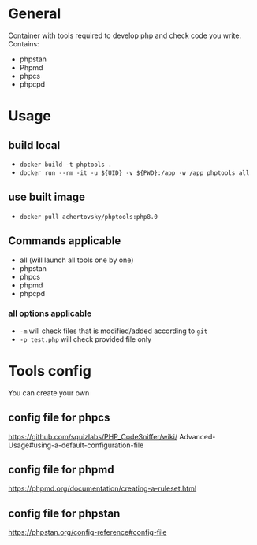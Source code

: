 # General
Container with tools required to develop php and check code you write. Contains:
- phpstan
- Phpmd
- phpcs
- phpcpd

# Usage
## build local
- `docker build -t phptools .`
- `docker run --rm -it -u ${UID} -v ${PWD}:/app -w /app phptools all`<br>
## use built image
- `docker pull achertovsky/phptools:php8.0`<br>
## Commands applicable
- all (will launch all tools one by one)
- phpstan
- phpcs
- phpmd
- phpcpd

### all options applicable
- `-m` will check files that is modified/added according to `git`
- `-p test.php` will check provided file only

# Tools config
You can create your own
## config file for phpcs
https://github.com/squizlabs/PHP_CodeSniffer/wiki/
Advanced-Usage#using-a-default-configuration-file
## config file for phpmd
https://phpmd.org/documentation/creating-a-ruleset.html
## config file for phpstan
https://phpstan.org/config-reference#config-file
